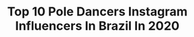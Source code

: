 ---
title: Top 10 Pole Dancers Instagram Influencers In Brazil In 2020
description: >-
  Find top pole dancers Instagram influencers in Brazil in 2020. Most popular hashtags: #poledance #poledancer #photography #carnaval2020.
platform: Instagram
profiles:
  - username: "bibi_babydoll"
    fullname: >-
      ℬibi ℬabydoℓℓ   🎀
    location: "Brazil"
    followers: 22421
    engagement: 789
    commentsToLikes: 0.018925
    avatar: "https://scontent-lhr8-1.cdninstagram.com/v/t51.2885-19/s320x320/89924480_530027811231830_5596428616746401792_n.jpg?_nc_ht=scontent-lhr8-1.cdninstagram.com&_nc_ohc=X0S0-mont7IAX93HKtF&oh=21000503b786cea5d124e5251f4c7e0d&oe=5EB8EB07"
    verified: false
    hashtags: "#whitegoth, #hoegachallenge, #punkstyle, #chernobyl"
  - username: "dudinhaav"
    fullname: >-
      Dudinha Vieira
    location: "Brazil"
    followers: 61563
    engagement: 290
    commentsToLikes: 0.024367
    avatar: "https://scontent-lhr8-1.cdninstagram.com/v/t51.2885-19/s320x320/91181392_3655400247863250_2439959899971518464_n.jpg?_nc_ht=scontent-lhr8-1.cdninstagram.com&_nc_ohc=B_dIEOgdXPkAX9gazoz&oh=fda0552943eca7d23ddd162306a27128&oe=5EBC877D"
    verified: false
    hashtags: "#for, #flexin, #mente, #polefit"
  - username: "lanavstheworld"
    fullname: >-
      svetlana a.k.a. lana ✨
    location: "Brazil"
    followers: 28705
    engagement: 991
    commentsToLikes: 0.019428
    avatar: "https://scontent-ams4-1.cdninstagram.com/v/t51.2885-19/s320x320/67079078_915324305533079_1670063583116918784_n.jpg?_nc_ht=scontent-ams4-1.cdninstagram.com&_nc_ohc=iF_J7CPUYmMAX8TVVPx&oh=dc46c768c8b81d9ea592ddbf099af570&oe=5EA48D22"
    verified: false
    hashtags: "#selfportrait, #alternativegirl, #sports, #sglatinas"
  - username: "robertamartinsa"
    fullname: >-
      Roberta Martins
    location: "Brazil"
    followers: 53955
    engagement: 636
    commentsToLikes: 0.022748
    avatar: "https://scontent-lhr8-1.cdninstagram.com/v/t51.2885-19/s320x320/57775449_370206163591957_2913510839271030784_n.jpg?_nc_ht=scontent-lhr8-1.cdninstagram.com&_nc_ohc=1biOUO95AA0AX9KEq7t&oh=06da8aee0a8bc814936a1264d7459c0b&oe=5EBBFAD3"
    verified: false
    hashtags: ""
  - username: "jvmartinsa"
    fullname: >-
      João Vitor Martins
    location: "Brazil"
    followers: 3834
    engagement: 1099
    commentsToLikes: 0.073186
    avatar: "https://scontent-ams4-1.cdninstagram.com/v/t51.2885-19/s320x320/79168923_573981533160048_7022579379330875392_n.jpg?_nc_ht=scontent-ams4-1.cdninstagram.com&_nc_ohc=aHTsaGZXIScAX-pkwj5&oh=575a2045be758349853780c165863296&oe=5EC2F8E8"
    verified: false
    hashtags: ""
  - username: "gui_ambrosio"
    fullname: >-
      Guilherme Ambrósio
    location: "Brazil"
    followers: 25548
    engagement: 169
    commentsToLikes: 0.029405
    avatar: "https://scontent-ams4-1.cdninstagram.com/v/t51.2885-19/s320x320/75324266_2562994297264788_5617998784320503808_n.jpg?_nc_ht=scontent-ams4-1.cdninstagram.com&_nc_ohc=Vo74CUL4GzMAX9iR1ez&oh=d230e5f4d34176aa15f8711c178f59a6&oe=5EBE8BCE"
    verified: false
    hashtags: "#backsupportsplit, #pdtulipa, #pdpoisson, #pdunicorn"
  - username: "venusssmodel"
    fullname: >-
      Ágata Balazina
    location: "Brazil"
    followers: 37382
    engagement: 446
    commentsToLikes: 0.018608
    avatar: "https://scontent-atl3-1.cdninstagram.com/v/t51.2885-19/s320x320/62648634_2297840110312257_7183017332917141504_n.jpg?_nc_ht=scontent-atl3-1.cdninstagram.com&_nc_ohc=ZL2ig8LBR8EAX_bTsrp&oh=64e30ec983efae31fc2380c34f164e39&oe=5EBB2768"
    verified: false
    hashtags: "#happynewyear, #tbt, #photography, #projetobelezanaturalfeminina"
  - username: "gikreischer_"
    fullname: >-
      𝔊𝔦𝔬𝔳𝔞𝔫𝔫𝔞 𝔎𝔯𝔢𝔦𝔰𝔠𝔥𝔢𝔯 🇧🇷
    location: "Brazil"
    followers: 6803
    engagement: 484
    commentsToLikes: 0.039477
    avatar: "https://scontent-ams4-1.cdninstagram.com/v/t51.2885-19/s320x320/91834175_825390117871038_2616538289116545024_n.jpg?_nc_ht=scontent-ams4-1.cdninstagram.com&_nc_ohc=92kkuxbMYFgAX-ngAc7&oh=c295b98132a99a9c252ef708e56e8141&oe=5EB22A8F"
    verified: false
    hashtags: "#vibe, #foto, #sundayvibes, #aulive"
  - username: "luizaalfenas"
    fullname: >-
      Luiza Alfenas - Pole Dance
    location: "Brazil"
    followers: 8465
    engagement: 549
    commentsToLikes: 0.040182
    avatar: "https://scontent-ams4-1.cdninstagram.com/v/t51.2885-19/s320x320/57104316_316658395630621_3999567124782645248_n.jpg?_nc_ht=scontent-ams4-1.cdninstagram.com&_nc_ohc=RY5ZAbKrM7cAX-RjKEF&oh=83ead4d3a9b89d245a694337aac7a152&oe=5ED011DC"
    verified: false
    hashtags: "#quarentena, #sundaybumday"
  - username: "daniponcedeleon"
    fullname: >-
      Daniela Ponce de Leon
    location: "Brazil"
    followers: 2182
    engagement: 1161
    commentsToLikes: 0.079142
    avatar: "https://scontent-ams4-1.cdninstagram.com/v/t51.2885-19/s320x320/12144309_1514454035534232_95837505_a.jpg?_nc_ht=scontent-ams4-1.cdninstagram.com&_nc_ohc=71WY2jnWOasAX8nhGXP&oh=a703fa9056f1e165e2455b78a1d301e3&oe=5E80862D"
    verified: false
    hashtags: "#poleart, #poledancebrasil, #poledance"
---